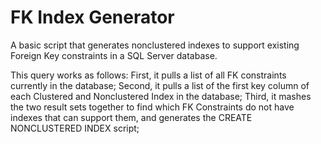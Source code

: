 # FK Index Generator
A basic script that generates nonclustered indexes to support existing Foreign Key constraints in a SQL Server database.

This query works as follows:
First, it pulls a list of all FK constraints currently in the database;
Second, it pulls a list of the first key column of each Clustered and Nonclustered Index in the database;
Third, it mashes the two result sets together to find which FK Constraints do not have indexes that can support them, and generates the CREATE NONCLUSTERED INDEX script;
